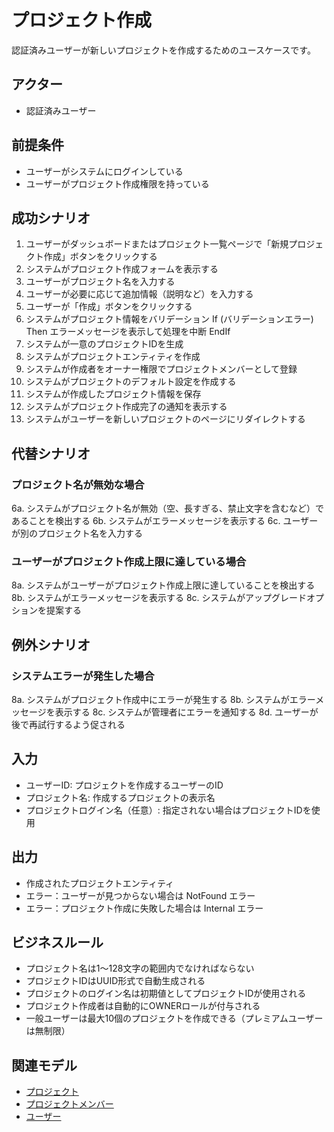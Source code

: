 # プロジェクト作成

認証済みユーザーが新しいプロジェクトを作成するためのユースケースです。

## アクター

- 認証済みユーザー

## 前提条件

- ユーザーがシステムにログインしている
- ユーザーがプロジェクト作成権限を持っている

## 成功シナリオ

1. ユーザーがダッシュボードまたはプロジェクト一覧ページで「新規プロジェクト作成」ボタンをクリックする
2. システムがプロジェクト作成フォームを表示する
3. ユーザーがプロジェクト名を入力する
4. ユーザーが必要に応じて追加情報（説明など）を入力する
5. ユーザーが「作成」ボタンをクリックする
6. システムがプロジェクト情報をバリデーション
   If (バリデーションエラー) Then
     エラーメッセージを表示して処理を中断
   EndIf
7. システムが一意のプロジェクトIDを生成
8. システムがプロジェクトエンティティを作成
9. システムが作成者をオーナー権限でプロジェクトメンバーとして登録
10. システムがプロジェクトのデフォルト設定を作成する
11. システムが作成したプロジェクト情報を保存
12. システムがプロジェクト作成完了の通知を表示する
13. システムがユーザーを新しいプロジェクトのページにリダイレクトする

## 代替シナリオ

### プロジェクト名が無効な場合

6a. システムがプロジェクト名が無効（空、長すぎる、禁止文字を含むなど）であることを検出する
6b. システムがエラーメッセージを表示する
6c. ユーザーが別のプロジェクト名を入力する

### ユーザーがプロジェクト作成上限に達している場合

8a. システムがユーザーがプロジェクト作成上限に達していることを検出する
8b. システムがエラーメッセージを表示する
8c. システムがアップグレードオプションを提案する

## 例外シナリオ

### システムエラーが発生した場合

8a. システムがプロジェクト作成中にエラーが発生する
8b. システムがエラーメッセージを表示する
8c. システムが管理者にエラーを通知する
8d. ユーザーが後で再試行するよう促される

## 入力

- ユーザーID: プロジェクトを作成するユーザーのID
- プロジェクト名: 作成するプロジェクトの表示名
- プロジェクトログイン名（任意）: 指定されない場合はプロジェクトIDを使用

## 出力

- 作成されたプロジェクトエンティティ
- エラー：ユーザーが見つからない場合は NotFound エラー
- エラー：プロジェクト作成に失敗した場合は Internal エラー

## ビジネスルール

- プロジェクト名は1〜128文字の範囲内でなければならない
- プロジェクトIDはUUID形式で自動生成される
- プロジェクトのログイン名は初期値としてプロジェクトIDが使用される
- プロジェクト作成者は自動的にOWNERロールが付与される
- 一般ユーザーは最大10個のプロジェクトを作成できる（プレミアムユーザーは無制限）

## 関連モデル

- [プロジェクト](../entities/project.md)
- [プロジェクトメンバー](../entities/project-member.md)
- [ユーザー](../entities/user.md)